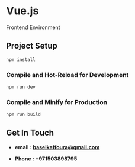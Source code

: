 # Vue.js
Frontend Environment

## Project Setup

```sh
npm install
```


### Compile and Hot-Reload for Development

```sh
npm run dev
```


### Compile and Minify for Production

```sh
npm run build
```


## Get In Touch

- **email : baselkaffoura@gmail.com**

- **Phone : +971503898795**